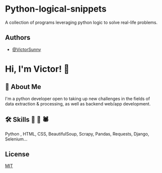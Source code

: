
# Python-logical-snippets

A collection of programs leveraging python logic to solve real-life problems.


## Authors

- [@VictorSunny](https://www.github.com/VictorSunny)


# Hi, I'm Victor! 👋


## 🚀 About Me 
I'm a python developer open to taking up new challenges in the fields of data extraction & processing, as well as backend web/app development.


## 🛠 Skills 🐍 🐼 🕷️
Python , HTML, CSS, BeautifulSoup, Scrapy, Pandas, Requests, Django, Selenium...


## License

[MIT](https://choosealicense.com/licenses/mit/)
 


